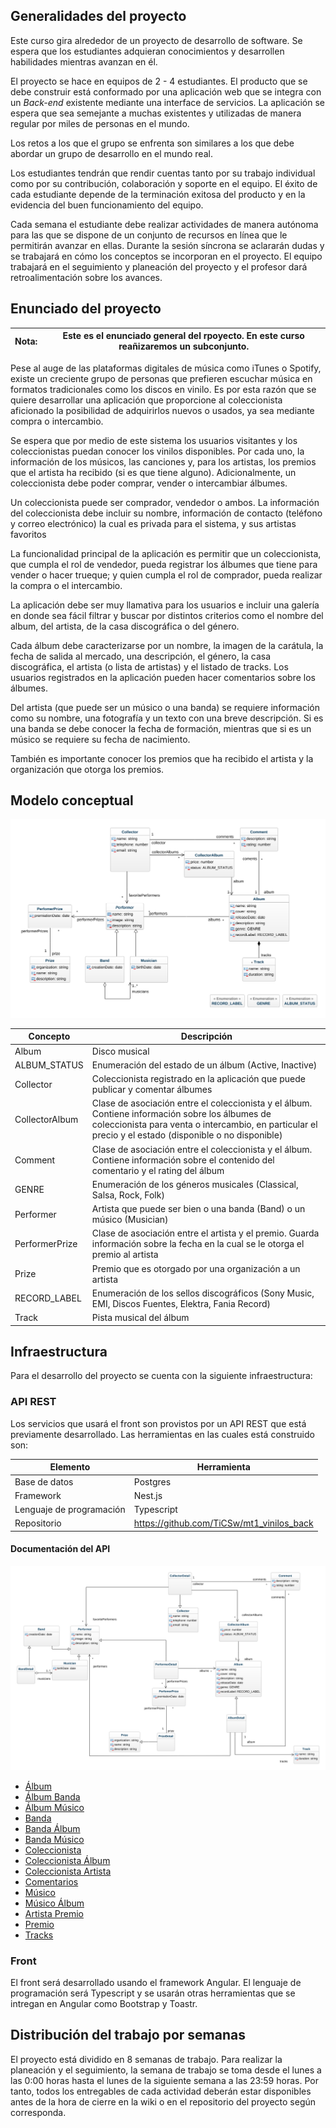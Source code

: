## Generalidades del proyecto

Este curso gira alrededor de un proyecto de desarrollo de software. Se espera que los estudiantes adquieran conocimientos y desarrollen habilidades mientras avanzan en él.

El proyecto se hace en equipos de 2 - 4 estudiantes. El producto que se debe construir está conformado por una aplicación web que se integra con un _Back-end_ existente mediante una interface de servicios. La aplicación se espera que sea semejante a muchas existentes y utilizadas de manera regular por miles de personas en el mundo.

Los retos a los que el grupo se enfrenta son similares a los que debe abordar un grupo de desarrollo en el mundo real.

Los estudiantes tendrán que rendir cuentas tanto por su trabajo individual como por su contribución, colaboración y soporte en el equipo. El éxito de cada estudiante depende de la terminación exitosa del producto y en la evidencia del buen funcionamiento del equipo.

Cada semana el estudiante debe realizar actividades de manera autónoma para las que se dispone de un conjunto de recursos en línea que le permitirán avanzar en ellas. Durante la sesión síncrona se aclararán dudas y se trabajará en cómo los conceptos se incorporan en el proyecto. El equipo trabajará en el seguimiento y planeación del proyecto y el profesor dará retroalimentación sobre los avances.

## Enunciado del proyecto

|Nota:| Este es el enunciado general del rpoyecto. En este curso reañizaremos un subconjunto.|
|---|---|

Pese al auge de las plataformas digitales de música como iTunes o Spotify, existe un creciente grupo de personas que prefieren escuchar música en formatos tradicionales como los discos en vinilo. Es por esta razón que se quiere desarrollar una aplicación que proporcione al coleccionista aficionado la posibilidad de adquirirlos nuevos o usados, ya sea mediante compra o intercambio.

Se espera que por medio de este sistema los usuarios visitantes y los coleccionistas puedan conocer los vinilos disponibles. Por cada uno, la información de los músicos, las canciones y, para los artistas, los premios que el artista ha recibido (si es que tiene alguno). Adicionalmente, un coleccionista debe poder comprar, vender o intercambiar álbumes.

Un coleccionista puede ser comprador, vendedor o ambos. La información del coleccionista debe incluir su nombre, información de contacto (teléfono y correo electrónico) la cual es privada para el sistema, y sus artistas favoritos

La funcionalidad principal de la aplicación es permitir que un coleccionista, que cumpla el rol de vendedor, pueda registrar los álbumes que tiene para vender o hacer trueque; y quien cumpla el rol de comprador, pueda realizar la compra o el intercambio.

La aplicación debe ser muy llamativa para los usuarios e incluir una galería en donde sea fácil filtrar y buscar por distintos criterios como el nombre del album, del artista, de la casa discográfica o del género.

Cada álbum debe caracterizarse por un nombre, la imagen de la carátula, la fecha de salida al mercado, una descripción, el género, la casa discográfica, el artista (o lista de artistas) y el listado de tracks. Los usuarios registrados en la aplicación pueden hacer comentarios sobre los álbumes.

Del artista (que puede ser un músico o una banda) se requiere información como su nombre, una fotografía y un texto con una breve descripción. Si es una banda se debe conocer la fecha de formación, mientras que si es un músico se requiere su fecha de nacimiento.

También es importante conocer los premios que ha recibido el artista y la organización que otorga los premios.

## Modelo conceptual

![](./assets/images/ConceptualModel.png)

| Concepto       | Descripción                                                                                                                                                                                               |
| -------------- | --------------------------------------------------------------------------------------------------------------------------------------------------------------------------------------------------------- |
| Album          | Disco musical                                                                                                                                                                                             |
| ALBUM_STATUS   | Enumeración del estado de un álbum (Active, Inactive)                                                                                                                                                                       |
| Collector      | Coleccionista registrado en la aplicación que puede publicar y comentar álbumes                                                                                                                           |
| CollectorAlbum | Clase de asociación entre el coleccionista y el álbum. Contiene información sobre los álbumes de coleccionista para venta o intercambio, en particular el precio y el estado (disponible o no disponible) |
| Comment        | Clase de asociación entre el coleccionista y el álbum. Contiene información sobre el contenido del comentario y el rating del álbum                                                                       |
| GENRE          | Enumeración de los géneros musicales (Classical, Salsa, Rock, Folk)                                                                                                                                                                      |
| Performer      | Artista que puede ser bien o una banda (Band) o un músico (Musician)                                                                                                                                      |
| PerformerPrize | Clase de asociación entre el artista y el premio. Guarda información sobre la fecha en la cual se le otorga el premio al artista                                                                          |
| Prize          | Premio que es otorgado por una organización a un artista                                                                                                                                                  |
| RECORD_LABEL   | Enumeración de los sellos discográficos (Sony Music, EMI, Discos Fuentes, Elektra, Fania Record)                                                                                                                                                                  |
| Track          | Pista musical del álbum                                                                                                                                                                                   |

## Infraestructura

Para el desarrollo del proyecto se cuenta con la siguiente infraestructura:

### API REST

Los servicios que usará el front son provistos por un API REST que está previamente desarrollado. Las herramientas en las cuales está construido son:

| Elemento                 | Herramienta                               |
| ------------------------ | ----------------------------------------- |
| Base de datos            | Postgres                                  |
| Framework                | Nest.js                                   |
| Lenguaje de programación | Typescript                                |
| Repositorio              | https://github.com/TiCSw/mt1_vinilos_back |

#### Documentación del API

![](./assets/images/DTOModel.png)

- [Álbum](https://documenter.getpostman.com/view/8840688/TWDUqdPw)
- [Álbum Banda](https://documenter.getpostman.com/view/8840688/TWDUqdvr)
- [Álbum Músico](https://documenter.getpostman.com/view/8840688/TWDUqdvs)
- [Banda](https://documenter.getpostman.com/view/8840688/TWDUqdvu)
- [Banda Álbum](https://documenter.getpostman.com/view/8840688/TWDUqdvw)
- [Banda Músico](https://documenter.getpostman.com/view/8840688/TWDUqdvx)
- [Coleccionista](https://documenter.getpostman.com/view/8840688/TWDUqe1E)
- [Coleccionista Álbum](https://documenter.getpostman.com/view/8840688/TWDUqe1G)
- [Coleccionista Artista](https://documenter.getpostman.com/view/8840688/TWDUqe1J)
- [Comentarios](https://documenter.getpostman.com/view/8840688/TWDUqe1K)
- [Músico](https://documenter.getpostman.com/view/8840688/TWDUqe1N)
- [Músico Álbum](https://documenter.getpostman.com/view/8840688/TWDUqe5d)
- [Artista Premio](https://documenter.getpostman.com/view/8840688/TWDUqe5f)
- [Premio](https://documenter.getpostman.com/view/8840688/TWDUqe5g)
- [Tracks](https://documenter.getpostman.com/view/8840688/TWDUqe5i)

### Front

El front será desarrollado usando el framework Angular. El lenguaje de programación será Typescript y se usarán otras herramientas que se intregan en Angular como Bootstrap y Toastr.

## Distribución del trabajo por semanas

El proyecto está dividido en 8 semanas de trabajo. Para realizar la planeación y el seguimiento, la semana de trabajo se toma desde el lunes a las 0:00 horas hasta el lunes de la siguiente semana a las 23:59 horas. Por tanto, todos los entregables de cada actividad deberán estar disponibles antes de la hora de cierre en la wiki o en el repositorio del proyecto según corresponda.
